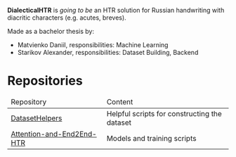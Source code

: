 **DialecticalHTR** is _going to be_ an HTR solution for Russian handwriting with diacritic characters (e.g. acutes, breves).

Made as a bachelor thesis by:

<ul>
    <li>Matvienko Daniil, responsibilities: Machine Learning</li>
    <li>Starikov Alexander, responsibilities: Dataset Building, Backend</li>
</ul>

# Repositories

<table>
    <thead>
        <td>Repository</td>
        <td>Content</td>
    </thead>
    <tbody>
        <tr>
            <td><a href="https://github.com/DialecticalHTR/DatasetHelpers">DatasetHelpers</a></td>
            <td>Helpful scripts for constructing the dataset</td>
        </tr>
        <tr>
            <td><a href="https://github.com/DialecticalHTR/Attention-and-End2End-HTR">Attention-and-End2End-HTR</a></td>
            <td>Models and training scripts</td>
        </tr>
    </tbody>
</table>
